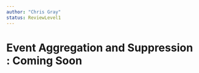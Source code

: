 ```yaml
---
author: "Chris Gray"
status: ReviewLevel1
---
```


# Event Aggregation and Suppression : Coming Soon
